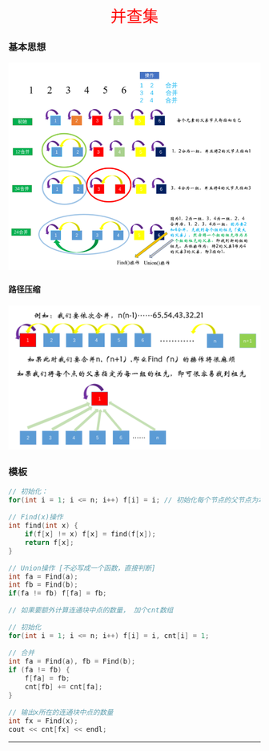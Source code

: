 <font face="楷体" size = 3>

<center><font face="楷体" size=6, color='red'> 并查集 </font> </center>

### 基本思想
<img src="../Fig/并查集1.png">

#### 路径压缩 
<img src="../Fig/并查集2.png">

### 模板
```c++
// 初始化：
for(int i = 1; i <= n; i++) f[i] = i; // 初始化每个节点的父节点为本身

// Find(x)操作
int find(int x) {
    if(f[x] != x) f[x] = find(f[x]);
    return f[x];
}

// Union操作 [不必写成一个函数，直接判断]
int fa = Find(a);
int fb = Find(b);
if(fa != fb) f[fa] = fb;

// 如果要额外计算连通块中点的数量， 加个cnt数组

// 初始化
for(int i = 1; i <= n; i++) f[i] = i, cnt[i] = 1; 

// 合并
int fa = Find(a), fb = Find(b);
if (fa != fb) {
    f[fa] = fb;
    cnt[fb] += cnt[fa];
}

// 输出x所在的连通块中点的数量
int fx = Find(x);
cout << cnt[fx] << endl;
```
---